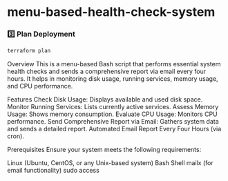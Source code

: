# menu-based-health-check-system
### 3️⃣ Plan Deployment
```bash
terraform plan
```
Overview
This is a menu-based Bash script that performs essential system health checks and sends a comprehensive report via email every four hours. It helps in monitoring disk usage, running services, memory usage, and CPU performance.

Features
Check Disk Usage: Displays available and used disk space.
Monitor Running Services: Lists currently active services.
Assess Memory Usage: Shows memory consumption.
Evaluate CPU Usage: Monitors CPU performance.
Send Comprehensive Report via Email: Gathers system data and sends a detailed report.
Automated Email Report Every Four Hours (via cron).

Prerequisites
Ensure your system meets the following requirements:

Linux (Ubuntu, CentOS, or any Unix-based system)
Bash Shell
mailx (for email functionality)
sudo access
